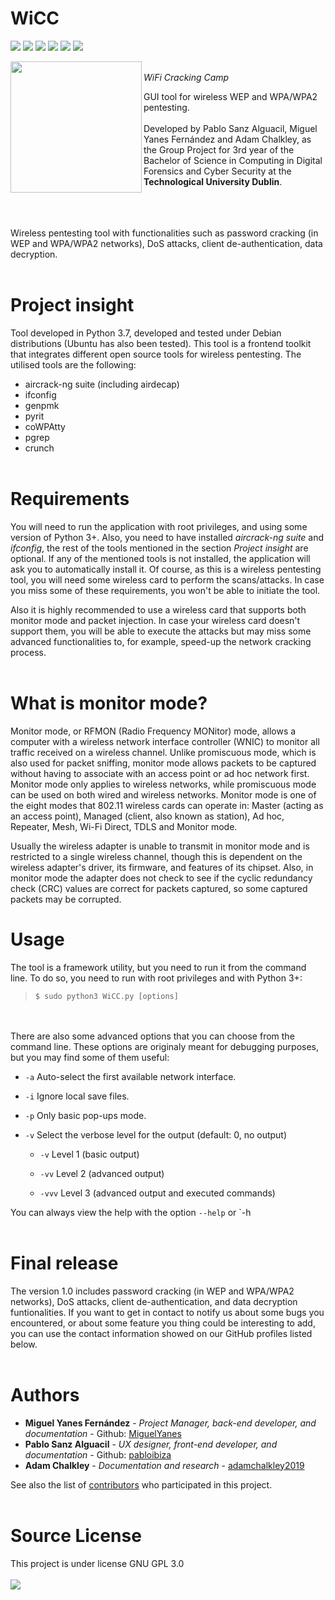 WiCC
====
![](https://img.shields.io/github/license/pabloibiza/WiCC.svg)
![](https://img.shields.io/github/release/pabloibiza/WiCC.svg)
![](https://img.shields.io/github/release-date/pabloibiza/WiCC.svg)
![](https://img.shields.io/github/commits-since/pabloibiza/WiCC/v0.2.svg)
![](https://img.shields.io/github/contributors/pabloibiza/WiCC.svg)
![](https://img.shields.io/github/repo-size/pabloibiza/WiCC.svg)

<a href="url"><img src="https://github.com/pabloibiza/WiCC/blob/master/Resources/logo_circle_code.png" align="left" height="210" width="210" >
</a>
<br/>
*WiFi Cracking Camp*

GUI tool for wireless WEP and WPA/WPA2 pentesting.
<br/><br/>
Developed by Pablo Sanz Alguacil, Miguel Yanes Fernández and Adam Chalkley, as the Group Project for 3rd year of the 
Bachelor of Science in Computing in Digital Forensics and Cyber Security at the **Technological University Dublin**.

<br/><br/><br/>
Wireless pentesting tool with functionalities such as password cracking (in WEP and WPA/WPA2 networks), DoS attacks, 
client de-authentication, data decryption.
<br/><br/>

# Project insight

Tool developed in Python 3.7, developed and tested under Debian distributions (Ubuntu has also been tested). 
This tool is a frontend toolkit that integrates different open source tools for wireless pentesting. 
The utilised tools are the following:

* aircrack-ng suite (including airdecap)
* ifconfig
* genpmk
* pyrit
* coWPAtty
* pgrep
* crunch
<br/><br/>

# Requirements

You will need to run the application with root privileges, and using some version of Python 3+. Also, you need to have installed *aircrack-ng suite* and *ifconfig*, the rest of the tools mentioned in the section *Project insight* are optional. If any of the mentioned tools is not installed, the application will ask you to automatically install it. Of course, as this is a wireless pentesting tool, you will need some wireless card to perform the scans/attacks. In case you miss some of these requirements, you won't be able to initiate the tool. 

Also it is highly recommended to use a wireless card that supports both monitor mode and packet injection. 
In case your wireless card doesn't support them, you will be able to execute the attacks but may miss some advanced 
functionalities to, for example, speed-up the network cracking process.
<br/><br/>

# What is monitor mode?

Monitor mode, or RFMON (Radio Frequency MONitor) mode, allows a computer with a wireless network interface controller (WNIC) to monitor all traffic received on a wireless channel. Unlike promiscuous mode, which is also used for packet sniffing, monitor mode allows packets to be captured without having to associate with an access point or ad hoc network first. Monitor mode only applies to wireless networks, while promiscuous mode can be used on both wired and wireless networks. Monitor mode is one of the eight modes that 802.11 wireless cards can operate in: Master (acting as an access point), Managed (client, also known as station), Ad hoc, Repeater, Mesh, Wi-Fi Direct, TDLS and Monitor mode.

Usually the wireless adapter is unable to transmit in monitor mode and is restricted to a single wireless channel, though this is dependent on the wireless adapter's driver, its firmware, and features of its chipset. Also, in monitor mode the adapter does not check to see if the cyclic redundancy check (CRC) values are correct for packets captured, so some captured packets may be corrupted.

# Usage

The tool is a framework utility, but you need to run it from the command line. To do so, you need to run with root privileges and
with Python 3+:

> `$ sudo python3 WiCC.py [options]`

<br/><br/>
There are also some advanced options that you can choose from the command line. These options are originaly meant for debugging
purposes, but you may find some of them useful:
* `-a` Auto-select the first available network interface.
* `-i` Ignore local save files.
* `-p` Only basic pop-ups mode.
* `-v` Select the verbose level for the output (default: 0, no output)

     * `-v`   Level 1 (basic output)
       
     * `-vv`  Level 2 (advanced output)
       
     * `-vvv` Level 3 (advanced output and executed commands)

You can always view the help with the option `--help` or `-h
<br/><br/>

# Final release
The version 1.0 includes password cracking (in WEP and WPA/WPA2 networks), DoS attacks, client de-authentication, and data decryption funtionalities.
If you want to get in contact to notify us about some bugs you encountered, or about some feature you thing could be interesting to add, you can use the contact information showed on our GitHub profiles listed below.
<br/><br/>

# Authors

* **Miguel Yanes Fernández** - *Project Manager, back-end developer, and documentation* - Github: [MiguelYanes](https://github.com/MiguelYanes)
* **Pablo Sanz Alguacil** - *UX designer, front-end developer, and documentation* - Github: [pabloibiza](https://github.com/pabloibiza)
* **Adam Chalkley** - *Documentation and research* - [adamchalkley2019](https://github.com/adamchalkley2019)

See also the list of [contributors](https://github.com/pabloibiza/WiCC/contributors) who participated in this project.
<br/><br/>

# Source License
This project is under license GNU GPL 3.0
<br/><br/>
![](https://www.gnu.org/graphics/gplv3-with-text-136x68.png)


